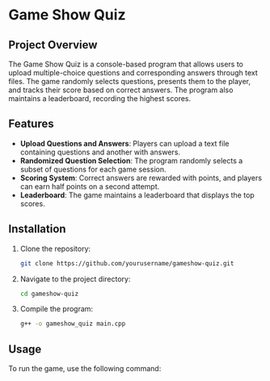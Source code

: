 # Game Show Quiz

## Project Overview

The Game Show Quiz is a console-based program that allows users to upload multiple-choice questions and corresponding answers through text files. The game randomly selects questions, presents them to the player, and tracks their score based on correct answers. The program also maintains a leaderboard, recording the highest scores.

## Features

- **Upload Questions and Answers**: Players can upload a text file containing questions and another with answers.
- **Randomized Question Selection**: The program randomly selects a subset of questions for each game session.
- **Scoring System**: Correct answers are rewarded with points, and players can earn half points on a second attempt.
- **Leaderboard**: The game maintains a leaderboard that displays the top scores.

## Installation

1. Clone the repository:
   ```bash
   git clone https://github.com/yourusername/gameshow-quiz.git
2. Navigate to the project directory:
   ```bash
   cd gameshow-quiz
3. Compile the program:
   ```bash
   g++ -o gameshow_quiz main.cpp
   
## Usage

To run the game, use the following command:



